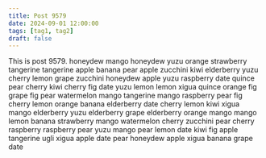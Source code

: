 ```yaml
---
title: Post 9579
date: 2024-09-01 12:00:00
tags: [tag1, tag2]
draft: false
---
```

This is post 9579.
honeydew
mango
honeydew
yuzu
orange
strawberry
tangerine
tangerine
apple
banana
pear
apple
zucchini
kiwi
elderberry
yuzu
cherry
lemon
grape
zucchini
honeydew
apple
yuzu
raspberry
date
quince
pear
cherry
kiwi
cherry
fig
date
yuzu
lemon
lemon
xigua
quince
orange
fig
grape
fig
pear
watermelon
mango
tangerine
mango
raspberry
pear
fig
cherry
lemon
orange
banana
elderberry
date
cherry
lemon
kiwi
xigua
mango
elderberry
yuzu
elderberry
grape
elderberry
orange
mango
mango
lemon
banana
strawberry
mango
watermelon
cherry
zucchini
pear
cherry
raspberry
raspberry
pear
yuzu
mango
pear
lemon
date
kiwi
fig
apple
tangerine
ugli
xigua
apple
date
pear
honeydew
apple
xigua
banana
grape
date
